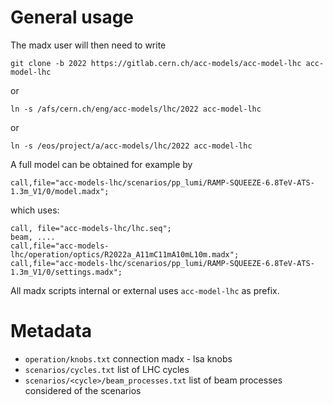 General usage
====================

The madx user will then need to write

```
git clone -b 2022 https://gitlab.cern.ch/acc-models/acc-model-lhc acc-model-lhc
```
or
```
ln -s /afs/cern.ch/eng/acc-models/lhc/2022 acc-model-lhc
```
or
```
ln -s /eos/project/a/acc-models/lhc/2022 acc-model-lhc
```

A full model can be obtained for example by

```
call,file="acc-models-lhc/scenarios/pp_lumi/RAMP-SQUEEZE-6.8TeV-ATS-1.3m_V1/0/model.madx";
```

which uses:

```
call, file="acc-models-lhc/lhc.seq";
beam, ....
call,file="acc-models-lhc/operation/optics/R2022a_A11mC11mA10mL10m.madx";
call,file="acc-models-lhc/scenarios/pp_lumi/RAMP-SQUEEZE-6.8TeV-ATS-1.3m_V1/0/settings.madx";
```

All madx scripts internal or external uses  `acc-model-lhc` as prefix.


Metadata
==========

- `operation/knobs.txt` connection madx - lsa knobs
- `scenarios/cycles.txt` list of LHC cycles
- `scenarios/<cycle>/beam_processes.txt` list of beam processes considered of the scenarios








